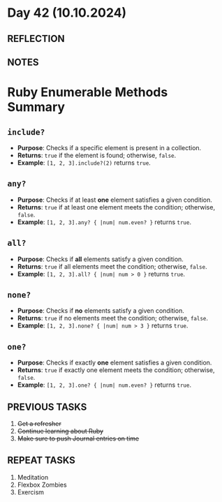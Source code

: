 # Day 42 (10.10.2024)

## REFLECTION

## NOTES

# Ruby Enumerable Methods Summary

## `include?`

- **Purpose**: Checks if a specific element is present in a collection.
- **Returns**: `true` if the element is found; otherwise, `false`.
- **Example**: `[1, 2, 3].include?(2)` returns `true`.

## `any?`

- **Purpose**: Checks if at least **one** element satisfies a given condition.
- **Returns**: `true` if at least one element meets the condition; otherwise, `false`.
- **Example**: `[1, 2, 3].any? { |num| num.even? }` returns `true`.

## `all?`

- **Purpose**: Checks if **all** elements satisfy a given condition.
- **Returns**: `true` if all elements meet the condition; otherwise, `false`.
- **Example**: `[1, 2, 3].all? { |num| num > 0 }` returns `true`.

## `none?`

- **Purpose**: Checks if **no** elements satisfy a given condition.
- **Returns**: `true` if no elements meet the condition; otherwise, `false`.
- **Example**: `[1, 2, 3].none? { |num| num > 3 }` returns `true`.

## `one?`

- **Purpose**: Checks if exactly **one** element satisfies a given condition.
- **Returns**: `true` if exactly one element meets the condition; otherwise, `false`.
- **Example**: `[1, 2, 3].one? { |num| num.even? }` returns `true`.

## PREVIOUS TASKS  

1. ~~Get a refresher~~  
2. ~~Continue learning about Ruby~~  
3. ~~Make sure to push Journal entries on time~~  

## REPEAT TASKS  

1. Meditation  
2. Flexbox Zombies  
3. Exercism  

